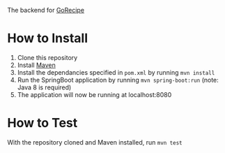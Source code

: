 The backend for [GoRecipe](https://github.com/Capstone-Projects-2022-Spring/project-gorecipe)

# How to Install
1. Clone this repository
2. Install [Maven](https://maven.apache.org/install.html)
3. Install the dependancies specified in `pom.xml` by running `mvn install`
4. Run the SpringBoot application by running `mvn spring-boot:run` (note: Java 8 is required)
5. The application will now be running at localhost:8080

# How to Test
With the repository cloned and Maven installed, run `mvn test`
